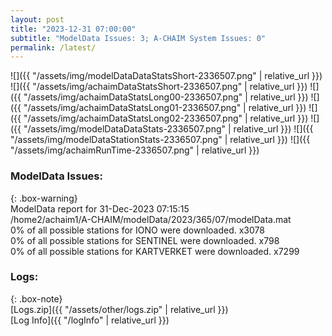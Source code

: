 ```yaml
---
layout: post
title: "2023-12-31 07:00:00"
subtitle: "ModelData Issues: 3; A-CHAIM System Issues: 0"
permalink: /latest/
---
```


![]({{ "/assets/img/modelDataDataStatsShort-2336507.png" | relative_url }})
![]({{ "/assets/img/achaimDataStatsShort-2336507.png" | relative_url }})
![]({{ "/assets/img/achaimDataStatsLong00-2336507.png" | relative_url }})
![]({{ "/assets/img/achaimDataStatsLong01-2336507.png" | relative_url }})
![]({{ "/assets/img/achaimDataStatsLong02-2336507.png" | relative_url }})
![]({{ "/assets/img/modelDataDataStats-2336507.png" | relative_url }})
![]({{ "/assets/img/modelDataStationStats-2336507.png" | relative_url }})
![]({{ "/assets/img/achaimRunTime-2336507.png" | relative_url }})


### ModelData Issues:  
  
{: .box-warning}  
 ModelData report for 31-Dec-2023 07:15:15   
 /home2/achaim1/A-CHAIM/modelData/2023/365/07/modelData.mat   
 0% of all possible stations for IONO were downloaded. x3078   
 0% of all possible stations for SENTINEL were downloaded. x798   
 0% of all possible stations for KARTVERKET were downloaded. x7299   
  


### Logs:  
  
{: .box-note}  
[Logs.zip]({{ "/assets/other/logs.zip" | relative_url }})  
[Log Info]({{ "/logInfo" | relative_url }})  
